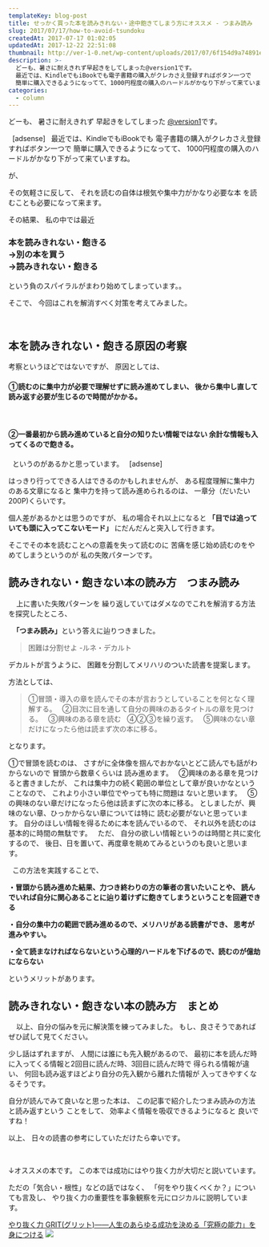 ```yaml
---
templateKey: blog-post
title: せっかく買った本を読みきれない・途中飽きてしまう方にオススメ - つまみ読み
slug: 2017/07/17/how-to-avoid-tsundoku
createdAt: 2017-07-17 01:02:05
updatedAt: 2017-12-22 22:51:08
thumbnail: http://ver-1-0.net/wp-content/uploads/2017/07/6f154d9a74891eef9565aadd157b28e9_s.jpg
description: >-
  どーも、暑さに耐えきれず早起きをしてしまった@version1です。
  最近では、KindleでもiBookでも電子書籍の購入がクレカさえ登録すればボタン一つで
  簡単に購入できるようになってて、1000円程度の購入のハードルがかなり下がって来ていますね。
categories:
  - column
---
```


どーも、
暑さに耐えきれず
早起きをしてしまった
<a href="https://twitter.com/version1_2017">@version1</a>です。

&nbsp;
[adsense]
&nbsp;
最近では、KindleでもiBookでも
電子書籍の購入がクレカさえ登録すればボタン一つで
簡単に購入できるようになってて、
1000円程度の購入のハードルがかなり下がって来ていますね。

が、

その気軽さに反して、
それを読むの自体は根気や集中力がかなり必要な本
を読むことも必要になって来ます。

その結果、
私の中では最近
&nbsp;
<h3>本を読みきれない・飽きる<br>→別の本を買う<br>→読みきれない・飽きる</h3>
という負のスパイラルがまわり始めてしまっています。。
&nbsp;

そこで、
今回はこれを解消すべく対策を考えてみました。

&nbsp;

<h2 class="chapter">本を読みきれない・飽きる原因の考察</h2>

考察というほどではないですが、
原因としては、
&nbsp;
<h4>①読むのに集中力が必要で理解せずに読み進めてしまい、
後から集中し直して読み返す必要が生じるので時間がかかる。</h4>
&nbsp;
<h4>②一番最初から読み進めていると自分の知りたい情報ではない
余計な情報も入ってくるので飽きる。</h4>
&nbsp;
というのがあるかと思っています。
&nbsp;
[adsense]
&nbsp;

はっきり行ってできる人はできるのかもしれませんが、
ある程度理解に集中力のある文章になると
集中力を持って読み進められるのは、
一章分（だいたい200P)くらいです。

個人差があるかとは思うのですが、
私の場合それ以上になると
<strong>「目では追っていても頭に入ってこないモード」</strong>
にだんだんと突入して行きます。

そこでその本を読むことへの意義を失って読むのに
苦痛を感じ始め読むのをやめてしまうというのが
私の失敗パターンです。
&nbsp;
&nbsp;

<h2 class="chapter">読みきれない・飽きない本の読み方　つまみ読み</h2>
&nbsp;
&nbsp;
上に書いた失敗パターンを
繰り返していてはダメなのでこれを解消する方法を探究したところ、

&nbsp;
<strong>「つまみ読み」</strong>という答えに辿りつきました。

<blockquote>困難は分割せよ -ルネ・デカルト</blockquote>

デカルトが言うように、
困難を分割してメリハリのついた読書を提案します。

方法としては、

<blockquote>
①冒頭・導入の章を読んでその本が言おうとしていることを何となく理解する。
&nbsp;
②目次に目を通して自分の興味のあるタイトルの章を見つける。
&nbsp;
③興味のある章を読む
&nbsp;
④②③を繰り返す。
&nbsp;
⑤興味のない章だけになったら他は読まず次の本に移る。
</blockquote>

となります。

①で冒頭を読むのは、
さすがに全体像を掴んでおかないとどこ読んでも話がわからないので
冒頭から数章くらいは
読み進めます。
&nbsp;
②興味のある章を見つけると書きましたが、
これは集中力の続く範囲の単位として章が良いかなということなので、
これより小さい単位でやっても特に問題は
ないと思います。
&nbsp;
⑤の興味のない章だけになったら他は読まずに次の本に移る。
としましたが、興味のない章、ひっかからない章については特に
読む必要がないと思っています。
自分のほしい情報を得るために本を読んでいるので、
それ以外を読むのは基本的に時間の無駄です。
&nbsp;
ただ、
自分の欲しい情報というのは時間と共に変化するので、
後日、日を置いて、再度章を眺めてみるというのも良いと思います。

&nbsp;
この方法を実践することで、

<strong>・冒頭から読み進めた結果、力つき終わりの方の筆者の言いたいことや、
読んでいれば自分に関心あることに辿り着けずに飽きてしまうということを回避できる</strong>

<strong>・自分の集中力の範囲で読み進めるので、メリハリがある読書ができ、
思考が進みやすい。</strong>

<strong>・全て読まなければならないという心理的ハードルを下げるので、読むのが億劫にならない</strong>

というメリットがあります。
&nbsp;

<h2 class="chapter">読みきれない・飽きない本の読み方　まとめ</h2>
&nbsp;
&nbsp;
以上、自分の悩みを元に解決策を練ってみました。
もし、良さそうであれば
ぜひ試して見てください。

少し話はずれますが、
人間には誰にも先入観があるので、
最初に本を読んだ時に入ってくる情報と2回目に読んだ時、3回目に読んだ時で
得られる情報が違い、
何回も読み返すほどより自分の先入観から離れた情報が
入ってきやすくなるそうです。

自分が読んでみて良いなと思った本は、
この記事で紹介したつまみ読みの方法と読み返すという
ことをして、
効率よく情報を吸収できるようになると
良いですね！

以上、
日々の読書の参考にしていただけたら幸いです。

&nbsp;
&nbsp;
&nbsp;

↓オススメの本です。
この本では成功にはやり抜く力が大切だと説いています。

ただの「気合い・根性」などの話ではなく、
「何をやり抜くべくか？」についても言及し、
やり抜く力の重要性を事象観察を元にロジカルに説明しています。

<a href="http://amzn.to/2tubs9V">やり抜く力 GRIT(グリット)――人生のあらゆる成功を決める「究極の能力」を身につける</a>
<a href="https://www.amazon.co.jp/%E3%82%84%E3%82%8A%E6%8A%9C%E3%81%8F%E5%8A%9B-GRIT-%E3%82%B0%E3%83%AA%E3%83%83%E3%83%88-%E4%BA%BA%E7%94%9F%E3%81%AE%E3%81%82%E3%82%89%E3%82%86%E3%82%8B%E6%88%90%E5%8A%9F%E3%82%92%E6%B1%BA%E3%82%81%E3%82%8B-%E7%A9%B6%E6%A5%B5%E3%81%AE%E8%83%BD%E5%8A%9B-%E3%82%92%E8%BA%AB%E3%81%AB%E3%81%A4%E3%81%91%E3%82%8B-%E3%82%A2%E3%83%B3%E3%82%B8%E3%82%A7%E3%83%A9-%E3%83%80%E3%83%83%E3%82%AF%E3%83%AF%E3%83%BC%E3%82%B9/dp/4478064806/ref=as_li_ss_il?ie=UTF8&qid=1500220410&sr=8-1&keywords=%E3%82%84%E3%82%8A%E6%8A%9C%E3%81%8F&linkCode=li3&tag=llg01-22&linkId=393a04ef142d2926fbb8fe99d81c540e" target="_blank"><img border="0" src="//ws-fe.amazon-adsystem.com/widgets/q?_encoding=UTF8&ASIN=4478064806&Format=_SL250_&ID=AsinImage&MarketPlace=JP&ServiceVersion=20070822&WS=1&tag=llg01-22" ></a><img src="https://ir-jp.amazon-adsystem.com/e/ir?t=llg01-22&l=li3&o=9&a=4478064806" width="1" height="1" border="0" alt="" style="border:none !important; margin:0px !important;" />
